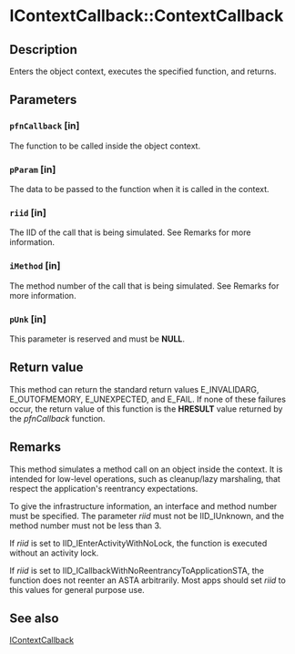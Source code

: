 # IContextCallback::ContextCallback

## Description

Enters the object context, executes the specified function, and returns.

## Parameters

### `pfnCallback` [in]

The function to be called inside the object context.

### `pParam` [in]

The data to be passed to the function when it is called in the context.

### `riid` [in]

The IID of the call that is being simulated. See Remarks for more information.

### `iMethod` [in]

The method number of the call that is being simulated. See Remarks for more information.

### `pUnk` [in]

This parameter is reserved and must be **NULL**.

## Return value

This method can return the standard return values E_INVALIDARG, E_OUTOFMEMORY, E_UNEXPECTED, and E_FAIL. If none of these failures occur, the return value of this function is the **HRESULT** value returned by the *pfnCallback* function.

## Remarks

This method simulates a method call on an object inside the context. It is intended for low-level operations, such as cleanup/lazy marshaling, that respect the application's reentrancy expectations.

To give the infrastructure information, an interface and method number must be specified. The parameter *riid* must not be IID_IUnknown, and the method number must not be less than 3.

If *riid* is set to IID_IEnterActivityWithNoLock, the function is executed without an activity lock.

If *riid* is set to IID_ICallbackWithNoReentrancyToApplicationSTA, the function does not reenter an ASTA arbitrarily. Most apps should set *riid* to this values for general purpose use.

## See also

[IContextCallback](https://learn.microsoft.com/windows/desktop/api/ctxtcall/nn-ctxtcall-icontextcallback)